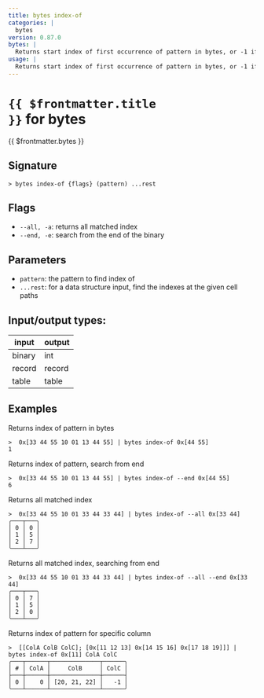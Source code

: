 ```yaml
---
title: bytes index-of
categories: |
  bytes
version: 0.87.0
bytes: |
  Returns start index of first occurrence of pattern in bytes, or -1 if no match.
usage: |
  Returns start index of first occurrence of pattern in bytes, or -1 if no match.
---
```

<!-- This file is automatically generated. Please edit the command in https://github.com/nushell/nushell instead. -->

# <code>{{ $frontmatter.title }}</code> for bytes

<div class='command-title'>{{ $frontmatter.bytes }}</div>

## Signature

```> bytes index-of {flags} (pattern) ...rest```

## Flags

 -  `--all, -a`: returns all matched index
 -  `--end, -e`: search from the end of the binary

## Parameters

 -  `pattern`: the pattern to find index of
 -  `...rest`: for a data structure input, find the indexes at the given cell paths


## Input/output types:

| input  | output |
| ------ | ------ |
| binary | int    |
| record | record |
| table  | table  |
## Examples

Returns index of pattern in bytes
```nu
>  0x[33 44 55 10 01 13 44 55] | bytes index-of 0x[44 55]
1
```

Returns index of pattern, search from end
```nu
>  0x[33 44 55 10 01 13 44 55] | bytes index-of --end 0x[44 55]
6
```

Returns all matched index
```nu
>  0x[33 44 55 10 01 33 44 33 44] | bytes index-of --all 0x[33 44]
╭───┬───╮
│ 0 │ 0 │
│ 1 │ 5 │
│ 2 │ 7 │
╰───┴───╯

```

Returns all matched index, searching from end
```nu
>  0x[33 44 55 10 01 33 44 33 44] | bytes index-of --all --end 0x[33 44]
╭───┬───╮
│ 0 │ 7 │
│ 1 │ 5 │
│ 2 │ 0 │
╰───┴───╯

```

Returns index of pattern for specific column
```nu
>  [[ColA ColB ColC]; [0x[11 12 13] 0x[14 15 16] 0x[17 18 19]]] | bytes index-of 0x[11] ColA ColC
╭───┬──────┬──────────────┬──────╮
│ # │ ColA │     ColB     │ ColC │
├───┼──────┼──────────────┼──────┤
│ 0 │    0 │ [20, 21, 22] │   -1 │
╰───┴──────┴──────────────┴──────╯

```
